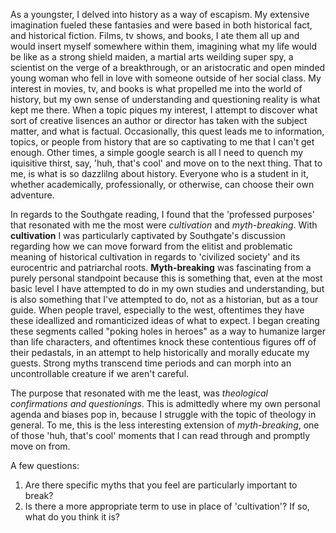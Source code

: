 As a youngster, I delved into history as a way of escapism. My extensive imagination fueled these fantasies and were based in both historical fact, and historical fiction. Films, tv shows, and books, I ate them all up and would insert myself somewhere within them, imagining what my life would be like as a strong shield maiden, a martial arts weilding super spy, a scientist on the verge of a breakthrough, or an aristocratic and open minded young woman who fell in love with someone outside of her social class. 
My interest in movies, tv, and books is what propelled me into the world of history, but my own sense of understanding and questioning reality is what kept me there. When a topic piques my interest, I attempt to discover what sort of creative lisences an author or director has taken with the subject matter, and what is factual. Occasionally, this quest leads me to information, topics, or people from history that are so captivating to me  that I can't get enough. Other times, a simple google search is all I need to quench my iquisitive thirst, say, 'huh, that's cool' and move on to the next thing. That to me, is what is so dazzlilng about history. Everyone who is a student in it, whether academically, professionally, or otherwise, can choose their own adventure. 

In regards to the Southgate reading, I found that the 'professed purposes' that resonated with me the most were *cultivation* and *myth-breaking*. With **cultivation** I was particularly captivated by Southgate's discussion regarding how we can move forward from the elitist and problematic meaning of historical cultivation in regards to 'civilized society' and its eurocentric and patriarchal roots. **Myth-breaking** was fascinating from a purely personal standpoint because this is something that, even at the most basic level I have attempted to do in my own studies and understanding, but is also something that I've attempted to do, not as a historian, but as a tour guide. When people travel, especially to the west, oftentimes they have these ideallized and romanticized ideas of what to expect. I began creating these segments called "poking holes in heroes" as a way to humanize larger than life characters, and oftentimes knock these contentious figures off of their pedastals, in an attempt to help historically and morally educate my guests. Strong myths transcend time periods and can morph into an uncontrollable creature if we aren't careful.  

The purpose that resonated with me the least, was *theological confirmations and questionings*. This is admittedly where my own personal agenda and biases pop in, because I struggle with the topic of theology in general. To me, this is the less interesting extension of *myth-breaking*, one of those 'huh, that's cool' moments that I can read through and promptly move on from. 

A few questions: 
1. Are there specific myths that you feel are particularly important to break? 
2. Is there a more appropriate term to use in place of 'cultivation'? If so, what do you think it is?